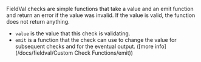 FieldVal checks are simple functions that take a value and an emit function and return an error if the value was invalid. If the value is valid, the function does not return anything.

* ```value``` is the value that this check is validating.
* ```emit``` is a function that the check can use to change the value for subsequent checks and for the eventual output. ([more info](/docs/fieldval/Custom Check Functions/emit))